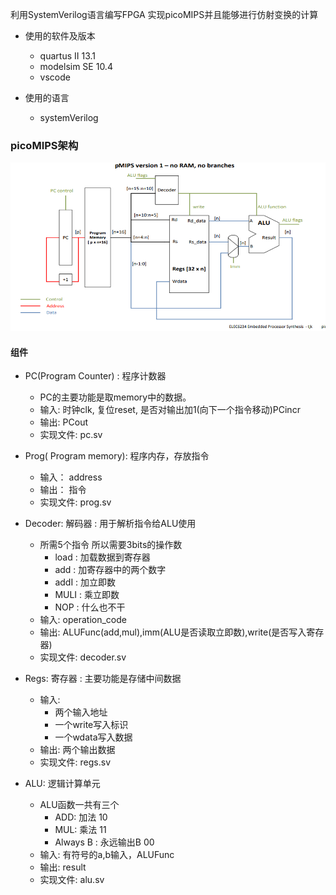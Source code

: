 利用SystemVerilog语言编写FPGA 实现picoMIPS并且能够进行仿射变换的计算
* 使用的软件及版本
  * quartus II 13.1
  * modelsim SE 10.4
  * vscode

* 使用的语言
  * systemVerilog

### picoMIPS架构

<img src="./img/picoMIPS_version_1.png" >

#### 组件
* PC(Program Counter) : 程序计数器
  * PC的主要功能是取memory中的数据。 
  * 输入: 时钟clk, 复位reset, 是否对输出加1(向下一个指令移动)PCincr
  * 输出: PCout
  * 实现文件: pc.sv

* Prog( Program memory): 程序内存，存放指令
  * 输入： address
  * 输出： 指令
  * 实现文件: prog.sv

* Decoder: 解码器 : 用于解析指令给ALU使用
  * 所需5个指令 所以需要3bits的操作数
    * load : 加载数据到寄存器
    * add : 加寄存器中的两个数字
    * addI : 加立即数
    * MULI : 乘立即数
    * NOP : 什么也不干
  * 输入: operation_code
  * 输出: ALUFunc(add,mul),imm(ALU是否读取立即数),write(是否写入寄存器)
  * 实现文件: decoder.sv

* Regs: 寄存器 : 主要功能是存储中间数据
    * 输入: 
      * 两个输入地址
      * 一个write写入标识
      * 一个wdata写入数据
    * 输出: 两个输出数据
    * 实现文件: regs.sv


* ALU: 逻辑计算单元
  * ALU函数一共有三个
    * ADD: 加法 10
    * MUL: 乘法 11
    * Always B : 永远输出B 00
  * 输入: 有符号的a,b输入，ALUFunc
  * 输出: result
  * 实现文件: alu.sv
